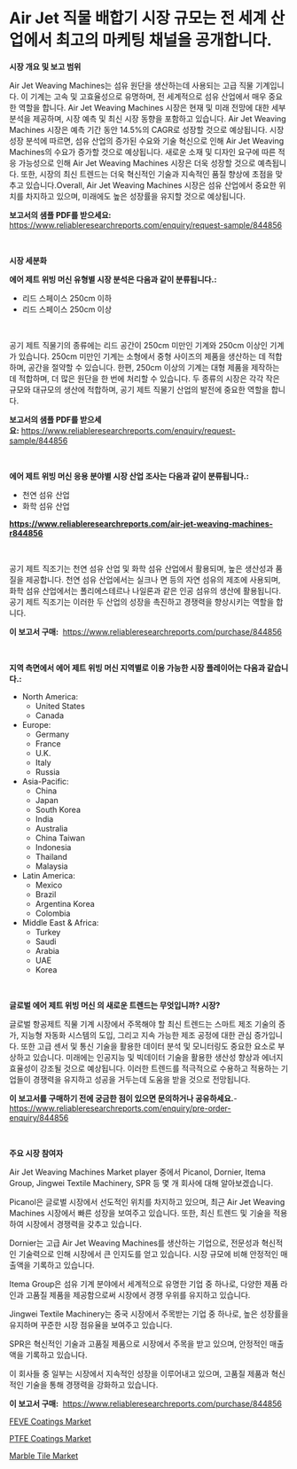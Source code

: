 <p><h1>Air Jet 직물 배합기 시장 규모는 전 세계 산업에서 최고의 마케팅 채널을 공개합니다.</h1></p><p><strong>시장 개요 및 보고 범위</strong></p>
<p><p>Air Jet Weaving Machines는 섬유 원단을 생산하는데 사용되는 고급 직물 기계입니다. 이 기계는 고속 및 고효율성으로 유명하며, 전 세계적으로 섬유 산업에서 매우 중요한 역할을 합니다. Air Jet Weaving Machines 시장은 현재 및 미래 전망에 대한 세부 분석을 제공하며, 시장 예측 및 최신 시장 동향을 포함하고 있습니다. Air Jet Weaving Machines 시장은 예측 기간 동안 14.5%의 CAGR로 성장할 것으로 예상됩니다. 시장 성장 분석에 따르면, 섬유 산업의 증가된 수요와 기술 혁신으로 인해 Air Jet Weaving Machines의 수요가 증가할 것으로 예상됩니다. 새로운 소재 및 디자인 요구에 따른 적응 가능성으로 인해 Air Jet Weaving Machines 시장은 더욱 성장할 것으로 예측됩니다. 또한, 시장의 최신 트렌드는 더욱 혁신적인 기술과 지속적인 품질 향상에 초점을 맞추고 있습니다.Overall, Air Jet Weaving Machines 시장은 섬유 산업에서 중요한 위치를 차지하고 있으며, 미래에도 높은 성장률을 유지할 것으로 예상됩니다.</p></p>
<p><strong>보고서의 샘플 PDF를 받으세요:</strong> <a href="https://www.reliableresearchreports.com/enquiry/request-sample/844856">https://www.reliableresearchreports.com/enquiry/request-sample/844856</a></p>
<p>&nbsp;</p>
<p><strong>시장 세분화</strong></p>
<p><strong>에어 제트 위빙 머신 유형별 시장 분석은 다음과 같이 분류됩니다.:</strong></p>
<p><ul><li>리드 스페이스 250cm 이하</li><li>리드 스페이스 250cm 이상</li></ul></p>
<p>&nbsp;</p>
<p><p>공기 제트 직물기의 종류에는 리드 공간이 250cm 미만인 기계와 250cm 이상인 기계가 있습니다. 250cm 미만인 기계는 소형에서 중형 사이즈의 제품을 생산하는 데 적합하며, 공간을 절약할 수 있습니다. 한편, 250cm 이상의 기계는 대형 제품을 제작하는 데 적합하며, 더 많은 원단을 한 번에 처리할 수 있습니다. 두 종류의 시장은 각각 작은 규모와 대규모의 생산에 적합하며, 공기 제트 직물기 산업의 발전에 중요한 역할을 합니다.</p></p>
<p><strong>보고서의 샘플 PDF를 받으세요:</strong>&nbsp;<a href="https://www.reliableresearchreports.com/enquiry/request-sample/844856">https://www.reliableresearchreports.com/enquiry/request-sample/844856</a></p>
<p>&nbsp;</p>
<p><strong> 에어 제트 위빙 머신 응용 분야별 시장 산업 조사는 다음과 같이 분류됩니다.:</strong></p>
<p><ul><li>천연 섬유 산업</li><li>화학 섬유 산업</li></ul></p>
<p><strong><a href="https://www.reliableresearchreports.com/air-jet-weaving-machines-r844856">https://www.reliableresearchreports.com/air-jet-weaving-machines-r844856</a></strong></p>
<p>&nbsp;</p>
<p><p>공기 제트 직조기는 천연 섬유 산업 및 화학 섬유 산업에서 활용되며, 높은 생산성과 품질을 제공합니다. 천연 섬유 산업에서는 실크나 면 등의 자연 섬유의 제조에 사용되며, 화학 섬유 산업에서는 폴리에스테르나 나일론과 같은 인공 섬유의 생산에 활용됩니다. 공기 제트 직조기는 이러한 두 산업의 성장을 촉진하고 경쟁력을 향상시키는 역할을 합니다.</p></p>
<p><strong>이 보고서 구매:</strong>&nbsp; <a href="https://www.reliableresearchreports.com/purchase/844856">https://www.reliableresearchreports.com/purchase/844856</a></p>
<p>&nbsp;</p>
<p><strong>지역 측면에서 에어 제트 위빙 머신 지역별로 이용 가능한 시장 플레이어는 다음과 같습니다.:</strong></p>
<p><ul>
    <li>
        North America:
        <ul>
            <li>United States</li>
            <li>Canada</li>
        </ul>
    </li>
    <li>
        Europe:
        <ul>
            <li>Germany</li>
            <li>France</li>
            <li>U.K.</li>
            <li>Italy</li>
            <li>Russia</li>
        </ul>
    </li>
    <li>
        Asia-Pacific:
        <ul>
            <li>China</li>
            <li>Japan</li>
            <li>South Korea</li>
            <li>India</li>
            <li>Australia</li>
            <li>China Taiwan</li>
            <li>Indonesia</li>
            <li>Thailand</li>
            <li>Malaysia</li>
        </ul>
    </li>
    <li>
        Latin America:
        <ul>
            <li>Mexico</li>
            <li>Brazil</li>
            <li>Argentina Korea</li>
            <li>Colombia</li>
        </ul>
    </li>
    <li>
        Middle East & Africa:
        <ul>
            <li>Turkey</li>
            <li>Saudi</li>
            <li>Arabia</li>
            <li>UAE</li>
            <li>Korea</li>
        </ul>
    </li>
    </ul></p>
<p>&nbsp;</p>
<p><strong>글로벌 에어 제트 위빙 머신 의 새로운 트렌드는 무엇입니까? 시장?</strong></p>
<p><p>글로벌 항공제트 직물 기계 시장에서 주목해야 할 최신 트렌드는 스마트 제조 기술의 증가, 지능형 자동화 시스템의 도입, 그리고 지속 가능한 제조 공정에 대한 관심 증가입니다. 또한 고급 센서 및 통신 기술을 활용한 데이터 분석 및 모니터링도 중요한 요소로 부상하고 있습니다. 미래에는 인공지능 및 빅데이터 기술을 활용한 생산성 향상과 에너지 효율성이 강조될 것으로 예상됩니다. 이러한 트렌드를 적극적으로 수용하고 적용하는 기업들이 경쟁력을 유지하고 성공을 거두는데 도움을 받을 것으로 전망됩니다.</p></p>
<p><strong>이 보고서를 구매하기 전에 궁금한 점이 있으면 문의하거나 공유하세요.</strong>- <a href="https://www.reliableresearchreports.com/enquiry/pre-order-enquiry/844856">https://www.reliableresearchreports.com/enquiry/pre-order-enquiry/844856</a></p>
<p>&nbsp;</p>
<p><strong>주요 시장 참여자</strong></p>
<p><p>Air Jet Weaving Machines Market player 중에서 Picanol, Dornier, Itema Group, Jingwei Textile Machinery, SPR 등 몇 개 회사에 대해 알아보겠습니다. </p><p>Picanol은 글로벌 시장에서 선도적인 위치를 차지하고 있으며, 최근 Air Jet Weaving Machines 시장에서 빠른 성장을 보여주고 있습니다. 또한, 최신 트렌드 및 기술을 적용하여 시장에서 경쟁력을 갖추고 있습니다. </p><p>Dornier는 고급 Air Jet Weaving Machines를 생산하는 기업으로, 전문성과 혁신적인 기술력으로 인해 시장에서 큰 인지도를 얻고 있습니다. 시장 규모에 비해 안정적인 매출액을 기록하고 있습니다. </p><p>Itema Group은 섬유 기계 분야에서 세계적으로 유명한 기업 중 하나로, 다양한 제품 라인과 고품질 제품을 제공함으로써 시장에서 경쟁 우위를 유지하고 있습니다. </p><p>Jingwei Textile Machinery는 중국 시장에서 주목받는 기업 중 하나로, 높은 성장률을 유지하며 꾸준한 시장 점유율을 보여주고 있습니다. </p><p>SPR은 혁신적인 기술과 고품질 제품으로 시장에서 주목을 받고 있으며, 안정적인 매출액을 기록하고 있습니다. </p><p>이 회사들 중 일부는 시장에서 지속적인 성장을 이루어내고 있으며, 고품질 제품과 혁신적인 기술을 통해 경쟁력을 강화하고 있습니다.</p></p>
<p><strong>이 보고서 구매:</strong>&nbsp;&nbsp;<a href="https://www.reliableresearchreports.com/purchase/844856">https://www.reliableresearchreports.com/purchase/844856</a></p>
<p><p><a href="https://picayune-night-cbd.notion.site/FEVE-Coatings-Market-Size-Growth-and-Forecast-from-2024-2031-8470b60dcffe4671926479c8715af488">FEVE Coatings Market</a></p><p><a href="https://valiant-lunge-8fe.notion.site/PTFE-Coatings-Market-Provides-Detailed-Segmentation-of-this-Market-based-on-Type-Application-and-R-295369b0bb04412ba26a309e37849563">PTFE Coatings Market</a></p><p><a href="https://artistic-helicopter-ca9.notion.site/Marble-Tile-Market-Research-Report-Provides-thorough-Industry-Overview-which-offers-an-In-Depth-Ana-3d6ee56d2b2346329c9102fa989b1ff2">Marble Tile Market</a></p></p>